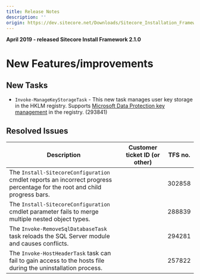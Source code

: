 ```yaml
---
title: Release Notes
description: ''
origin: https://dev.sitecore.net/Downloads/Sitecore_Installation_Framework/2x/Sitecore_Installation_Framework_210/Release_Notes
---
```


**April 2019 - released Sitecore Install Framework 2.1.0**

# New Features/improvements

## New Tasks

-   `Invoke-ManageKeyStorageTask` - This new task manages user key storage in the HKLM registry.​ Supports [​​Microsoft Data Protection key management](https://docs.microsoft.com/en-us/aspnet/core/security/data-protection/configuration/default-settings?view=aspnetcore-2.1) in the registry. (293841)

## Resolved Issues

 | Description | Customer ticket ID (or other) | TFS no. |
 | --- | --- | --- |
 | ​​The `Install-SitecoreConfiguration` cmdlet reports an incorrect progress percentage ​​for the root and child progress bars.​​ |  | 302858 |
 | The `Install-SitecoreConfiguration` cmdlet ​​parameter fails to merge multiple nested object types​​. |  | 288839 |
 | The `Invoke-RemoveSqlDatabaseTask` task reloads the SQL Server module and causes conflicts.​​​​ ​​ |  | 294281 |
 | The `Invoke-HostHeaderTask` task can fail to gain access to the hosts file during the uninstallation process.​ |  | 257822 |